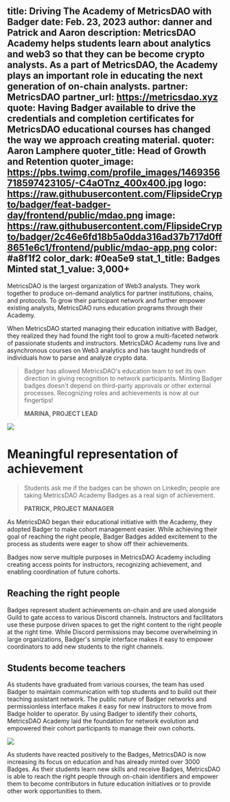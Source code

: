 title: Driving The Academy of MetricsDAO with Badger
date: Feb. 23, 2023
author: danner and Patrick and Aaron
description: MetricsDAO Academy helps students learn about analytics and web3 so that they can be become crypto analysts. As a part of MetricsDAO, the Academy plays an important role in educating the next generation of on-chain analysts.
partner: MetricsDAO
partner_url: https://metricsdao.xyz
quote: Having Badger available to drive the credentials and completion certificates for MetricsDAO educational courses has changed the way we approach creating material.
quoter: Aaron Lamphere
quoter_title: Head of Growth and Retention
quoter_image: https://pbs.twimg.com/profile_images/1469356718597423105/-C4aOTnz_400x400.jpg
logo: https://raw.githubusercontent.com/FlipsideCrypto/badger/feat-badger-day/frontend/public/mdao.png
image: https://raw.githubusercontent.com/FlipsideCrypto/badger/2c46e6fd18b5a0dda316ad37b717d0ff8651e6c1/frontend/public/mdao-app.png
color: #a8f1f2
color_dark: #0ea5e9
stat_1_title: Badges Minted
stat_1_value: 3,000+
---
MetricsDAO is the largest organization of Web3 analysts. They work together to produce on-demand analytics for partner institutions, chains, and protocols. To grow their participant network and further empower existing analysts, MetricsDAO runs education programs through their Academy.

When MetricsDAO started managing their education initiative with Badger, they realized they had found the right tool to grow a multi-faceted network of passionate students and instructors. MetricsDAO Academy runs live and asynchronous courses on Web3 analytics and has taught hundreds of individuals how to parse and analyze crypto data.

> Badger has allowed MetricsDAO's education team to set its own direction in giving recognition to network participants. Minting Badger badges doesn't depend on third-party approvals or other external processes. Recognizing roles and achievements is now at our fingertips!
> 
> **MARINA, PROJECT LEAD**

![](https://i.seadn.io/gcs/files/4dd29ffbba7808eaa6252a7889595584.png?auto=format&w=300)

# Meaningful representation of achievement

> Students ask me if the badges can be shown on LinkedIn; people are taking MetricsDAO Academy Badges as a real sign of achievement. 
> 
> **PATRICK, PROJECT MANAGER**

As MetricsDAO began their educational initiative with the Academy, they adopted Badger to make cohort management easier. While achieving their goal of reaching the right people, Badger Badges added excitement to the process as students were eager to show off their achievements.

Badges now serve multiple purposes in MetricsDAO Academy including creating access points for instructors, recognizing achievement, and enabling coordination of future cohorts. 

## Reaching the right people

 Badges represent student achievements on-chain and are used alongside Guild to gate access to various Discord channels. Instructors and facilitators use these purpose driven spaces to get the right content to the right people at the right time. While Discord permissions may become overwhelming in large organizations, Badger's simple interface makes it easy to empower coordinators to add new students to the right channels.

## Students become teachers

 As students have graduated from various courses, the team has used Badger to maintain communication with top students and to build out their teaching assistant network. The public nature of Badger networks and permissionless interface makes it easy for new instructors to move from Badge holder to operator. By using Badger to identify their cohorts, MetricsDAO Academy laid the foundation for network evolution and empowered their cohort participants to manage their own cohorts.

 ![](https://i.seadn.io/gcs/files/875893effb1e6fbb6c7100bc01090fd9.png?auto=format&w=300)

As students have reacted positively to the Badges, MetricsDAO is now increasing its focus on education and has already minted over 3000 Badges. As their students learn new skills and receive Badges, MetricsDAO is able to reach the right people through on-chain identifiers and empower them to become contributors in future education initiatives or to provide other work opportunities to them.
